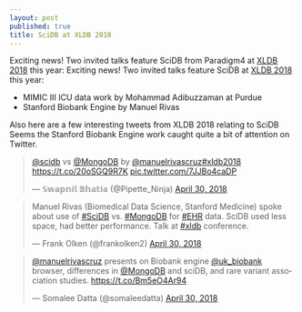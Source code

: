 ```yaml
---
layout: post
published: true
title: SciDB at XLDB 2018
---
```

Exciting news! Two invited talks feature SciDB from Paradigm4 at [XLDB 2018](https://conf.slac.stanford.edu/xldb2018/agenda) this year:
Exciting news! Two invited talks feature SciDB at [XLDB 2018](https://conf.slac.stanford.edu/xldb2018/agenda) this year:

- MIMIC III ICU data work by Mohammad Adibuzzaman at Purdue
- Stanford Biobank Engine by Manuel Rivas

Also here are a few interesting tweets from XLDB 2018 relating to SciDB
Seems the Stanford Biobank Engine work caught quite a bit of attention on Twitter. 

<blockquote class="twitter-tweet" data-lang="en"><p lang="es" dir="ltr"><a href="https://twitter.com/scidb?ref_src=twsrc%5Etfw">@scidb</a> vs <a href="https://twitter.com/MongoDB?ref_src=twsrc%5Etfw">@MongoDB</a> by <a href="https://twitter.com/manuelrivascruz?ref_src=twsrc%5Etfw">@manuelrivascruz</a><a href="https://twitter.com/hashtag/xldb2018?src=hash&amp;ref_src=twsrc%5Etfw">#xldb2018</a> <a href="https://t.co/20oSGQ9R7K">https://t.co/20oSGQ9R7K</a> <a href="https://t.co/7JJBo4caDP">pic.twitter.com/7JJBo4caDP</a></p>&mdash; 𝕊𝕨𝕒𝕡𝕟𝕚𝕝 𝔹𝕙𝕒𝕥𝕚𝕒 (@Pipette_Ninja) <a href="https://twitter.com/Pipette_Ninja/status/991004162413375488?ref_src=twsrc%5Etfw">April 30, 2018</a></blockquote>
<script async src="https://platform.twitter.com/widgets.js" charset="utf-8"></script>

<blockquote class="twitter-tweet" data-lang="en"><p lang="en" dir="ltr">Manuel Rivas (Biomedical Data Science, Stanford Medicine) spoke about use of <a href="https://twitter.com/hashtag/SciDB?src=hash&amp;ref_src=twsrc%5Etfw">#SciDB</a> vs. <a href="https://twitter.com/hashtag/MongoDB?src=hash&amp;ref_src=twsrc%5Etfw">#MongoDB</a>  for <a href="https://twitter.com/hashtag/EHR?src=hash&amp;ref_src=twsrc%5Etfw">#EHR</a> data.  SciDB used less space, had better performance.  Talk at <a href="https://twitter.com/hashtag/xldb?src=hash&amp;ref_src=twsrc%5Etfw">#xldb</a> conference.</p>&mdash; Frank Olken (@frankolken2) <a href="https://twitter.com/frankolken2/status/991005172561137667?ref_src=twsrc%5Etfw">April 30, 2018</a></blockquote>
<script async src="https://platform.twitter.com/widgets.js" charset="utf-8"></script>

<blockquote class="twitter-tweet" data-lang="en"><p lang="en" dir="ltr"><a href="https://twitter.com/manuelrivascruz?ref_src=twsrc%5Etfw">@manuelrivascruz</a> presents on Biobank engine <a href="https://twitter.com/uk_biobank?ref_src=twsrc%5Etfw">@uk_biobank</a> browser, differences in <a href="https://twitter.com/MongoDB?ref_src=twsrc%5Etfw">@MongoDB</a> and sciDB, and rare variant association studies. <a href="https://t.co/Bm5eO4Ar94">https://t.co/Bm5eO4Ar94</a></p>&mdash; Somalee Datta (@somaleedatta) <a href="https://twitter.com/somaleedatta/status/991005612078059521?ref_src=twsrc%5Etfw">April 30, 2018</a></blockquote>
<script async src="https://platform.twitter.com/widgets.js" charset="utf-8"></script>

